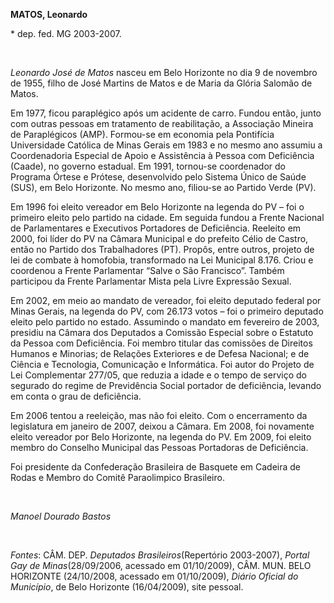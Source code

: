 **MATOS, Leonardo**

\* dep. fed. MG 2003-2007.

 

*Leonardo José de Matos* nasceu em Belo Horizonte no dia 9 de novembro
de 1955, filho de José Martins de Matos e de Maria da Glória Salomão de
Matos.

Em 1977, ficou paraplégico após um acidente de carro. Fundou então,
junto com outras pessoas em tratamento de reabilitação, a Associação
Mineira de Paraplégicos (AMP). Formou-se em economia pela Pontifícia
Universidade Católica de Minas Gerais em 1983 e no mesmo ano assumiu a
Coordenadoria Especial de Apoio e Assistência à Pessoa com Deficiência
(Caade), no governo estadual. Em 1991, tornou-se coordenador do Programa
Órtese e Prótese, desenvolvido pelo Sistema Único de Saúde (SUS), em
Belo Horizonte. No mesmo ano, filiou-se ao Partido Verde (PV).

Em 1996 foi eleito vereador em Belo Horizonte na legenda do PV – foi o
primeiro eleito pelo partido na cidade. Em seguida fundou a Frente
Nacional de Parlamentares e Executivos Portadores de Deficiência.
Reeleito em 2000, foi líder do PV na Câmara Municipal e do prefeito
Célio de Castro, então no Partido dos Trabalhadores (PT). Propôs, entre
outros, projeto de lei de combate à homofobia, transformado na Lei
Municipal 8.176. Criou e coordenou a Frente Parlamentar “Salve o São
Francisco”. Também participou da Frente Parlamentar Mista pela Livre
Expressão Sexual.

Em 2002, em meio ao mandato de vereador, foi eleito deputado federal por
Minas Gerais, na legenda do PV, com 26.173 votos – foi o primeiro
deputado eleito pelo partido no estado. Assumindo o mandato em fevereiro
de 2003, presidiu na Câmara dos Deputados a Comissão Especial sobre o
Estatuto da Pessoa com Deficiência. Foi membro titular das comissões de
Direitos Humanos e Minorias; de Relações Exteriores e de Defesa
Nacional; e de Ciência e Tecnologia, Comunicação e Informática. Foi
autor do Projeto de Lei Complementar 277/05, que reduzia a idade e o
tempo de serviço do segurado do regime de Previdência Social portador de
deficiência, levando em conta o grau de deficiência.

Em 2006 tentou a reeleição, mas não foi eleito. Com o encerramento da
legislatura em janeiro de 2007, deixou a Câmara. Em 2008, foi novamente
eleito vereador por Belo Horizonte, na legenda do PV. Em 2009, foi
eleito membro do Conselho Municipal das Pessoas Portadoras de
Deficiência.

Foi presidente da Confederação Brasileira de Basquete em Cadeira de
Rodas e Membro do Comitê Paraolimpico Brasileiro.

 

*Manoel Dourado Bastos*

 

*Fontes*: CÂM. DEP. *Deputados Brasileiros*(Repertório 2003-2007),
*Portal Gay de Minas*(28/09/2006, acessado em 01/10/2009), CÂM. MUN.
BELO HORIZONTE (24/10/2008, acessado em 01/10/2009), *Diário Oficial do
Município*, de Belo Horizonte (16/04/2009), site pessoal.
